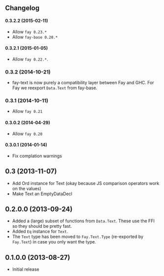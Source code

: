 ## Changelog

#### 0.3.2.2 (2015-02-11)

* Allow `fay 0.23.*`
* Allow `fay-base 0.20.*`

#### 0.3.2.1 (2015-01-05)

* Allow `fay 0.22.*`.

### 0.3.2 (2014-10-21)

* fay-text is now purely a compatibility layer between Fay and GHC. For Fay we reexport `Data.Text` from fay-base.

### 0.3.1 (2014-10-11)

* Allow `fay 0.21`

#### 0.3.0.2 (2014-04-29)

* Allow `fay 0.20`

#### 0.3.0.1 (2014-01-14)

* Fix complation warnings

## 0.3 (2013-11-07)

* Add Ord instance for Text (okay because JS comparison operators work on the values)
* Make Text an EmptyDataDecl

## 0.2.0.0 (2013-09-24)

* Added a (large) subset of functions from `Data.Text`. These use the FFI so they should be pretty fast.
* Added `Eq` instance for `Text`.
* The `Text` type has been moved to `Fay.Text.Type` (re-exported by `Fay.Text`) in case you only want the type.

## 0.1.0.0 (2013-08-27)

* Initial release
